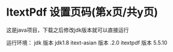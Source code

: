 # ItextPdf 设置页码(第x页/共y页)
这是java项目，下载之后修改jdk版本就可以直接运行

运行环境：
jdk 版本 jdk1.8
itext-asian 版本 .2.0
itextpdf 版本 5.5.10
